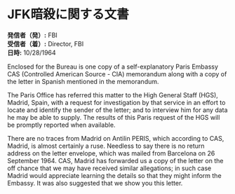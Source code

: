 # JFK暗殺に関する文書

**発信者（発）:** FBI  
**受信者（着）:** Director, FBI  
**日時:** 10/28/1964  

Enclosed for the Bureau is one copy of a self-explanatory Paris Embassy CAS (Controlled American Source - CIA) memorandum along with a copy of the letter in Spanish mentioned in the memorandum.

The Paris Office has referred this matter to the High General Staff (HGS), Madrid, Spain, with a request for investigation by that service in an effort to locate and identify the sender of the letter; and to interview him for any data he may be able to supply. The results of this Paris request of the HGS will be promptly reported when available.

There are no traces from Madrid on Antilin PERIS, which according to CAS, Madrid, is almost certainly a ruse. Needless to say there is no return address on the letter envelope, which was mailed from Barcelona on 26 September 1964. CAS, Madrid has forwarded us a copy of the letter on the off chance that we may have received similar allegations; in such case Madrid would appreciate learning the details so that they might inform the Embassy. It was also suggested that we show you this letter.